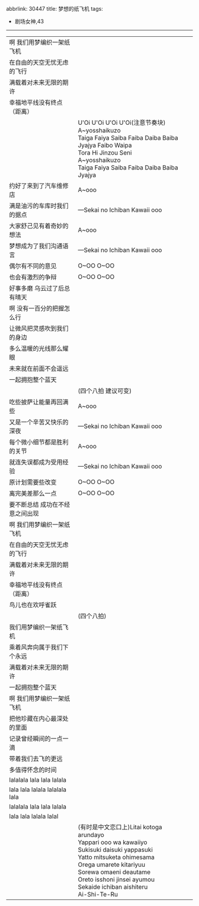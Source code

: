 abbrlink: 30447
title: 梦想的纸飞机
tags:
  - 剧场女神,43
---
|      |      |
|--|--|
|啊 我们用梦编织一架纸飞机|      |
|在自由的天空无忧无虑的飞行|      |
|满载着对未来无限的期许|      |
|幸福地平线没有终点（距离）|      |
|      |U'Oi U'Oi U'Oi U'Oi(注意节奏块)<br>A~yosshaikuzo<br>Taiga Faiya Saiba Faiba Daiba Baiba Jyajya Faibo Waipa<br>Tora Hi Jinzou Seni<br>A~yosshaikuzo<br>Taiga Faiya Saiba Faiba Daiba Baiba Jyajya|
|约好了来到了汽车维修店|A~ooo|
|满是油污的车库时我们的据点|—Sekai no Ichiban Kawaii ooo|
|大家舒己见有着奇妙的想法|A~ooo|
|梦想成为了我们沟通语言|—Sekai no Ichiban Kawaii ooo|
|偶尔有不同的意见|O~OO O~OO|
|也会有激烈的争辩|O~OO O~OO|
|好事多磨 乌云过了后总有晴天|      |
|啊 没有一百分的把握怎么行|      |
|让微风把灵感吹到我们的身边|      |
|多么温暖的光线那么耀眼|      |
|未来就在前面不会遥远|      |
|一起拥抱整个蓝天|      |
|      |(四个八拍 建议可变)|
|吃些披萨让能量再回满些|A~ooo|
|又是一个辛苦又快乐的深夜|—Sekai no Ichiban Kawaii ooo|
|每个微小细节都是胜利的关节|A~ooo|
|就连失误都成为受用经验|—Sekai no Ichiban Kawaii ooo|
|原计划需要些改变|O~OO O~OO|
|离完美差那么一点|O~OO O~OO|
|要不断总结 成功在不经意之间出现|      |
|啊 我们用梦编织一架纸飞机|      |
|在自由的天空无忧无虑的飞行|      |
|满载着对未来无限的期许|      |
|幸福地平线没有终点（距离）|      |
|鸟儿也在欢呼雀跃|      |
|      |(四个八拍)|
|我们用梦编织一架纸飞机|      |
|乘着风奔向属于我们下个永远|      |
|满载着对未来无限的期许|      |
|一起拥抱整个蓝天|      |
|啊 我们用梦编织一架纸飞机|      |
|把他珍藏在内心最深处的里面|      |
|记录曾经瞬间的一点一滴|      |
|带着我们去飞的更远|      |
|多值得怀念的时间|      |
|lalalala lala lala lalala|      |
|lala lala lalala lalalala lala|      |
|lalalala lala lala lalala|      |
|lala lala lalala lalal|      |
|      |(有时是中文恋口上)Litai kotoga arundayo<br>Yappari ooo wa kawaiiyo<br>Sukisuki daisuki yappasuki<br>Yatto mitsuketa ohimesama<br>Orega umarete kitariyuu<br>Sorewa omaeni deautame<br>Oreto isshoni jinsei ayumou<br>Sekaide ichiban aishiteru<br>Ai-Shi-Te-Ru|

